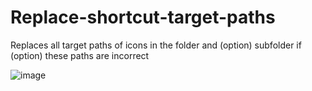 # Replace-shortcut-target-paths
Replaces all target paths of icons in the folder and (option) subfolder if (option) these paths are incorrect

![image](https://github.com/TuTAH1/Replace-shortcut-target-paths/assets/15982179/25cbd23d-0e3c-4b5f-b1b9-61d8a269299d)

